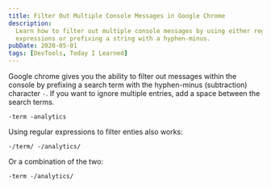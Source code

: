 ```yaml
---
title: Filter Out Multiple Console Messages in Google Chrome
description:
  Learn how to filter out multiple console messages by using either regular
  expressions or prefixing a string with a hyphen-minus.
pubDate: 2020-05-01
tags: [DevTools, Today I Learned]
---
```


Google chrome gives you the ability to filter out messages within the console by
prefixing a search term with the hyphen-minus (subtraction) character `-`. If
you want to ignore multiple entries, add a space between the search terms.

```text
-term -analytics
```

Using regular expressions to filter enties also works:

```text
-/term/ -/analytics/
```

Or a combination of the two:

```text
-term -/analytics/
```
